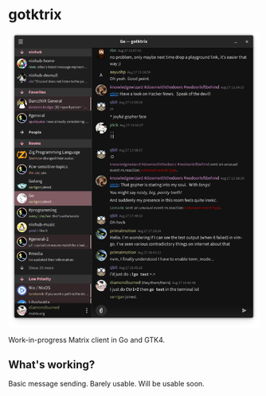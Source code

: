 # gotktrix

![screenshot](./.github/screenshot2.png)

Work-in-progress Matrix client in Go and GTK4.

## What's working?

Basic message sending. Barely usable. Will be usable soon.
